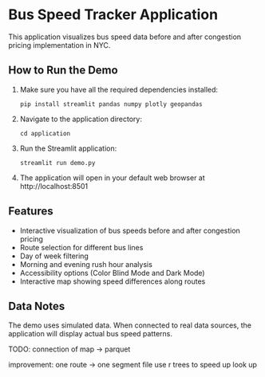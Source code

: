 # Bus Speed Tracker Application

This application visualizes bus speed data before and after congestion pricing implementation in NYC.

## How to Run the Demo

1. Make sure you have all the required dependencies installed:
   ```
   pip install streamlit pandas numpy plotly geopandas
   ```

2. Navigate to the application directory:
   ```
   cd application
   ```

3. Run the Streamlit application:
   ```
   streamlit run demo.py
   ```

4. The application will open in your default web browser at http://localhost:8501

## Features

- Interactive visualization of bus speeds before and after congestion pricing
- Route selection for different bus lines
- Day of week filtering
- Morning and evening rush hour analysis
- Accessibility options (Color Blind Mode and Dark Mode)
- Interactive map showing speed differences along routes

## Data Notes

The demo uses simulated data. When connected to real data sources, the application will display actual bus speed patterns.


TODO:
connection of map -> parquet

improvement: one route -> one segment file 
use r trees to speed up look up
